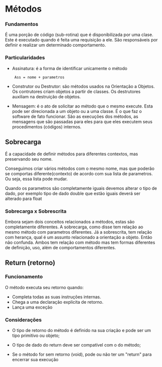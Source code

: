 # Métodos

### Fundamentos
É uma porção de código (sub-rotina) que é disponibilizada por uma clase. Este é executado quando é feita uma requisição a ele. São responsáveis por definir e realizar um determinado comportamento.

### Particularidades
 - Assinatura: é a forma de identificar unicamente o método

		Ass = nome + parametros

 - Construtor ou Destrutor: são métodos usados na Orientação a Objetos.
	Os contrutores criam objetos a partir de classes. Os destrutores auxiliam na destruição de objetos.

 - Mensagem: é o ato de solicitar ao método que o mesmo execute. Esta pode ser direcionada a um objeto ou a uma classe. É o que faz o software de fato funcionar. São as execuções dos métodos, as mensagens que são passadas para eles para que eles executem seus procedimentos (códigos) internos. 



## Sobrecarga
É a capacidade de definir métodos para diferentes contextos, mas preservando seu nome.

Conseguimos criar vários métodos com o mesmo nome, mas que poderão se comportas diferente(contexto) de acordo com sua lista de parametros. Ou seja, essa lista pode mudar.

Quando os parametros são completamente iguais devemos alterar o tipo de dado, por exemplo tipo de dado double que estão iguais deverá ser alterado para float

### Sobrecarga x Sobrescrita
Embora sejam dois conceitos relacionados a métodos, estas são completamente diferentes. A sobrecarga, como disse tem relação ao mesmo método com parametros diferentes. Já a sobrescrita, tem relação com herança, qual é um assunto relacionado a orientação a objeto. Então não confunda. Ambos tem relação com método mas tem formas diferentes de definição, uso, além de comportamentos diferentes.



## Return (retorno)

### Funcionamento
O método executa seu retorno quando: 

 - Completa todas as suas instruções internas.
 - Chega a uma declaração explicita de retorno.
 - Lança uma exceção

### Considerações
 - O tipo de retorno do método é definido na sua criação e pode ser um tipo primitivo ou objeto;

 - O tipo de dado do return deve ser compatível com o do método;

 - Se o método for sem retorno (void), pode ou não ter um "return" para encerrar sua execução

